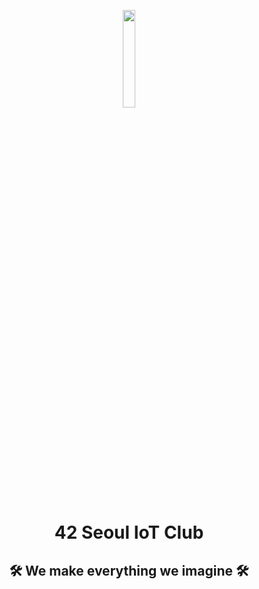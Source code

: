 <p align="center"><a href="https://42seoul.kr/en/seoul42/default.html" target="_blank"><img src="https://simpleicons.org/icons/42.svg" width="20%"></a></p>

<h1 align="center">42 Seoul IoT Club</h1>
<h2 align="center">🛠 We make everything we imagine 🛠</h2>
